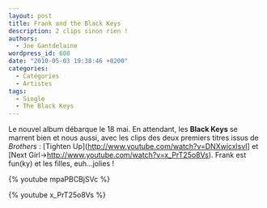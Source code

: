 ```yaml
---
layout: post
title: Frank and the Black Keys
description: 2 clips sinon rien !
authors:
  - Joe Gantdelaine
wordpress_id: 608
date: "2010-05-03 19:38:46 +0200"
categories:
  - Catégories
  - Artistes
tags:
  - Single
  - The Black Keys
---
```


Le nouvel album débarque le 18 mai. En attendant, les **Black Keys** se marrent
bien et nous aussi, avec les clips des deux premiers titres issus de _Brothers_
: [Tighten Up](http://www.youtube.com/watch?v=DNXwicxlsvI] et [Next
Girl->http://www.youtube.com/watch?v=x_PrT25o8Vs). Frank est fun(ky) et les
filles, euh…jolies !

{% youtube mpaPBCBjSVc %}

{% youtube x_PrT25o8Vs %}

